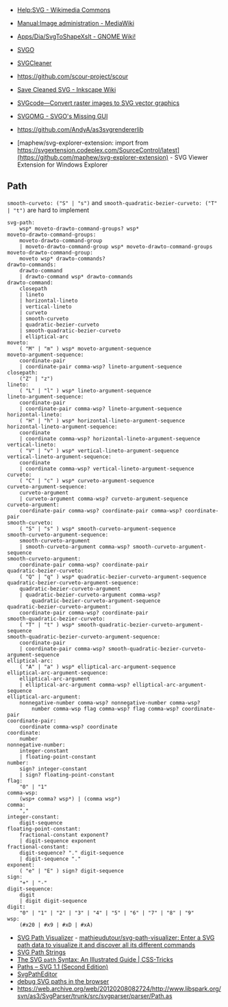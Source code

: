 - [Help:SVG - Wikimedia Commons](https://commons.wikimedia.org/wiki/Help:SVG)
- [Manual:Image administration - MediaWiki](https://www.mediawiki.org/wiki/Manual:Image_administration#SVG)
- [Apps/Dia/SvgToShapeXslt - GNOME Wiki!](https://wiki.gnome.org/Apps/Dia/SvgToShapeXslt)

- [SVGO](https://github.com/svg/svgo)
- [SVGCleaner](https://github.com/RazrFalcon/SVGCleaner)
- https://github.com/scour-project/scour
- [Save Cleaned SVG - Inkscape Wiki](http://wiki.inkscape.org/wiki/index.php/Save_Cleaned_SVG)
- [SVGcode—Convert raster images to SVG vector graphics](https://svgco.de/)
- [SVGOMG - SVGO's Missing GUI](https://jakearchibald.github.io/svgomg/)

- https://github.com/AndyA/as3svgrendererlib

- [maphew/svg-explorer-extension: import from https://svgextension.codeplex.com/SourceControl/latest](https://github.com/maphew/svg-explorer-extension) - SVG Viewer Extension for Windows Explorer

## Path

`smooth-curveto: ("S" | "s")` and `smooth-quadratic-bezier-curveto: ("T" | "t")` are hard to implement

```
svg-path:
    wsp* moveto-drawto-command-groups? wsp*
moveto-drawto-command-groups:
    moveto-drawto-command-group
    | moveto-drawto-command-group wsp* moveto-drawto-command-groups
moveto-drawto-command-group:
    moveto wsp* drawto-commands?
drawto-commands:
    drawto-command
    | drawto-command wsp* drawto-commands
drawto-command:
    closepath
    | lineto
    | horizontal-lineto
    | vertical-lineto
    | curveto
    | smooth-curveto
    | quadratic-bezier-curveto
    | smooth-quadratic-bezier-curveto
    | elliptical-arc
moveto:
    ( "M" | "m" ) wsp* moveto-argument-sequence
moveto-argument-sequence:
    coordinate-pair
    | coordinate-pair comma-wsp? lineto-argument-sequence
closepath:
    ("Z" | "z")
lineto:
    ( "L" | "l" ) wsp* lineto-argument-sequence
lineto-argument-sequence:
    coordinate-pair
    | coordinate-pair comma-wsp? lineto-argument-sequence
horizontal-lineto:
    ( "H" | "h" ) wsp* horizontal-lineto-argument-sequence
horizontal-lineto-argument-sequence:
    coordinate
    | coordinate comma-wsp? horizontal-lineto-argument-sequence
vertical-lineto:
    ( "V" | "v" ) wsp* vertical-lineto-argument-sequence
vertical-lineto-argument-sequence:
    coordinate
    | coordinate comma-wsp? vertical-lineto-argument-sequence
curveto:
    ( "C" | "c" ) wsp* curveto-argument-sequence
curveto-argument-sequence:
    curveto-argument
    | curveto-argument comma-wsp? curveto-argument-sequence
curveto-argument:
    coordinate-pair comma-wsp? coordinate-pair comma-wsp? coordinate-pair
smooth-curveto:
    ( "S" | "s" ) wsp* smooth-curveto-argument-sequence
smooth-curveto-argument-sequence:
    smooth-curveto-argument
    | smooth-curveto-argument comma-wsp? smooth-curveto-argument-sequence
smooth-curveto-argument:
    coordinate-pair comma-wsp? coordinate-pair
quadratic-bezier-curveto:
    ( "Q" | "q" ) wsp* quadratic-bezier-curveto-argument-sequence
quadratic-bezier-curveto-argument-sequence:
    quadratic-bezier-curveto-argument
    | quadratic-bezier-curveto-argument comma-wsp?
        quadratic-bezier-curveto-argument-sequence
quadratic-bezier-curveto-argument:
    coordinate-pair comma-wsp? coordinate-pair
smooth-quadratic-bezier-curveto:
    ( "T" | "t" ) wsp* smooth-quadratic-bezier-curveto-argument-sequence
smooth-quadratic-bezier-curveto-argument-sequence:
    coordinate-pair
    | coordinate-pair comma-wsp? smooth-quadratic-bezier-curveto-argument-sequence
elliptical-arc:
    ( "A" | "a" ) wsp* elliptical-arc-argument-sequence
elliptical-arc-argument-sequence:
    elliptical-arc-argument
    | elliptical-arc-argument comma-wsp? elliptical-arc-argument-sequence
elliptical-arc-argument:
    nonnegative-number comma-wsp? nonnegative-number comma-wsp?
        number comma-wsp flag comma-wsp? flag comma-wsp? coordinate-pair
coordinate-pair:
    coordinate comma-wsp? coordinate
coordinate:
    number
nonnegative-number:
    integer-constant
    | floating-point-constant
number:
    sign? integer-constant
    | sign? floating-point-constant
flag:
    "0" | "1"
comma-wsp:
    (wsp+ comma? wsp*) | (comma wsp*)
comma:
    ","
integer-constant:
    digit-sequence
floating-point-constant:
    fractional-constant exponent?
    | digit-sequence exponent
fractional-constant:
    digit-sequence? "." digit-sequence
    | digit-sequence "."
exponent:
    ( "e" | "E" ) sign? digit-sequence
sign:
    "+" | "-"
digit-sequence:
    digit
    | digit digit-sequence
digit:
    "0" | "1" | "2" | "3" | "4" | "5" | "6" | "7" | "8" | "9"
wsp:
    (#x20 | #x9 | #xD | #xA)
```

- [SVG Path Visualizer](https://svg-path-visualizer.netlify.app/) - [mathieudutour/svg-path-visualizer: Enter a SVG path data to visualize it and discover all its different commands](https://github.com/mathieudutour/svg-path-visualizer)
- [SVG Path Strings](https://web.archive.org/web/20221224221726/https://roadtolarissa.com/blog/2015/02/22/svg-path-strings/)
- [The SVG `path` Syntax: An Illustrated Guide | CSS-Tricks](https://css-tricks.com/svg-path-syntax-illustrated-guide/)
- [Paths – SVG 1.1 (Second Edition)](https://www.w3.org/TR/SVG/paths.html#PathDataBNF)
- [SvgPathEditor](https://yqnn.github.io/svg-path-editor/)
- [debug SVG paths in the browser](https://github.com/winkerVSbecks/xvg)
- https://web.archive.org/web/20120208082724/http://www.libspark.org/svn/as3/SvgParser/trunk/src/svgparser/parser/Path.as
